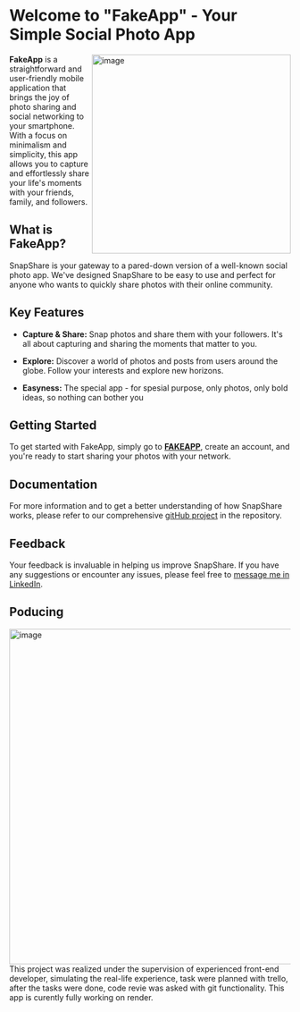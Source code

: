 # Welcome to "FakeApp" - Your Simple Social Photo App

<img width="356" align="right" alt="image" src="https://github.com/555java/master-project/assets/60987187/eb5c7c6c-35bf-4535-bc6d-cdffca2b08cb">

**FakeApp** is a straightforward and user-friendly mobile application that brings the joy of photo sharing and social networking to your smartphone. With a focus on minimalism and simplicity, this app allows you to capture and effortlessly share your life's moments with your friends, family, and followers.

## What is FakeApp?

SnapShare is your gateway to a pared-down version of a well-known social photo app. We've designed SnapShare to be easy to use and perfect for anyone who wants to quickly share photos with their online community.

## Key Features

- **Capture & Share:** Snap photos and share them with your followers. It's all about capturing and sharing the moments that matter to you.

- **Explore:** Discover a world of photos and posts from users around the globe. Follow your interests and explore new horizons.

- **Easyness:** The special app - for spesial purpose, only photos, only bold ideas, so nothing can bother you

## Getting Started

To get started with FakeApp, simply  go to [**FAKEAPP**](https://fake-app-2mlz.onrender.com), create an account, and you're ready to start sharing your photos with your network.

## Documentation

For more information and to get a better understanding of how SnapShare works, please refer to our comprehensive [gitHub project](https://github.com/555java/master-project) in the repository.


## Feedback

Your feedback is invaluable in helping us improve SnapShare. If you have any suggestions or encounter any issues, please feel free to [message me in LinkedIn](https://www.linkedin.com/in/inessarotnova/).





## Poducing
<img width="600" align="left" alt="image" src="https://github.com/555java/master-project/assets/60987187/0db0131d-8cd3-43c3-9fbe-b23d94bd2b17">
This project was realized under the supervision of experienced front-end developer, simulating the real-life experience, task were planned with trello, after the tasks were done, code revie was asked with git functionality.
This app is curently fully working on render.





